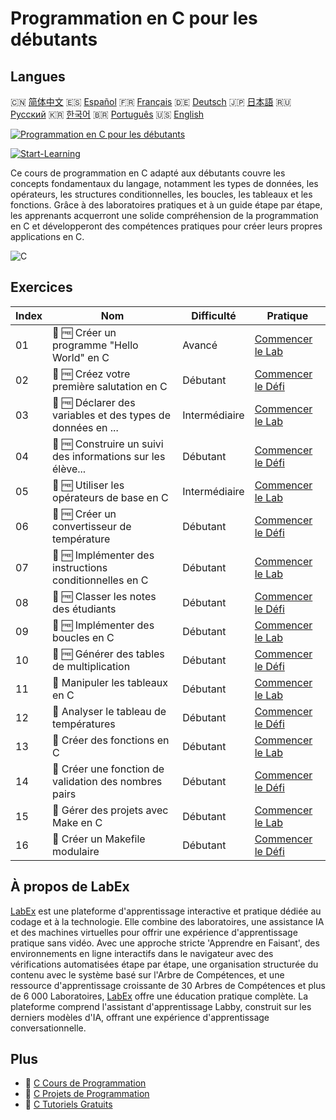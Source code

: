 # Programmation en C pour les débutants

## Langues

🇨🇳 [简体中文](README_zh.md) 🇪🇸 [Español](README_es.md) 🇫🇷 [Français](README_fr.md) 🇩🇪 [Deutsch](README_de.md) 🇯🇵 [日本語](README_ja.md) 🇷🇺 [Русский](README_ru.md) 🇰🇷 [한국어](README_ko.md) 🇧🇷 [Português](README_pt.md) 🇺🇸 [English](README.md) 

[![Programmation en C pour les débutants](https://cover-creator.labex.io/c-programming-for-beginners.png?lang=fr)](https://labex.io/fr/courses/c-programming-for-beginners)

[![Start-Learning](https://img.shields.io/badge/Start-Learning-whitesmoke?style=for-the-badge)](https://labex.io/fr/courses/c-programming-for-beginners)

Ce cours de programmation en C adapté aux débutants couvre les concepts fondamentaux du langage, notamment les types de données, les opérateurs, les structures conditionnelles, les boucles, les tableaux et les fonctions. Grâce à des laboratoires pratiques et à un guide étape par étape, les apprenants acquerront une solide compréhension de la programmation en C et développeront des compétences pratiques pour créer leurs propres applications en C.

![C](https://img.shields.io/badge/C-whitesmoke?style=for-the-badge&logo=c)


## Exercices

|   Index | Nom                                                         | Difficulté    | Pratique                                                                                                                                                   |
|---------|-------------------------------------------------------------|---------------|------------------------------------------------------------------------------------------------------------------------------------------------------------|
|      01 | 🧩 🆓 Créer un programme "Hello World" en C                 | Avancé        | <a target='_blank' href='https://labex.io/fr/labs/c-create-hello-world-in-c-438286?course=c-programming-for-beginners'>Commencer le Lab</a>                |
|      02 | 🎯 🆓 Créez votre première salutation en C                  | Débutant      | <a target='_blank' href='https://labex.io/fr/labs/c-craft-your-first-c-greeting-438337?course=c-programming-for-beginners'>Commencer le Défi</a>           |
|      03 | 🧩 🆓 Déclarer des variables et des types de données en ... | Intermédiaire | <a target='_blank' href='https://labex.io/fr/labs/c-declare-variables-and-data-types-in-c-438287?course=c-programming-for-beginners'>Commencer le Lab</a>  |
|      04 | 🎯 🆓 Construire un suivi des informations sur les élève... | Débutant      | <a target='_blank' href='https://labex.io/fr/labs/c-build-student-information-tracker-438353?course=c-programming-for-beginners'>Commencer le Défi</a>     |
|      05 | 🧩 🆓 Utiliser les opérateurs de base en C                  | Intermédiaire | <a target='_blank' href='https://labex.io/fr/labs/c-use-basic-operators-in-c-438288?course=c-programming-for-beginners'>Commencer le Lab</a>               |
|      06 | 🎯 🆓 Créer un convertisseur de température                 | Débutant      | <a target='_blank' href='https://labex.io/fr/labs/c-create-a-temperature-converter-438383?course=c-programming-for-beginners'>Commencer le Défi</a>        |
|      07 | 🧩 🆓 Implémenter des instructions conditionnelles en C     | Débutant      | <a target='_blank' href='https://labex.io/fr/labs/c-implement-conditionals-in-c-438331?course=c-programming-for-beginners'>Commencer le Lab</a>            |
|      08 | 🎯 🆓 Classer les notes des étudiants                       | Débutant      | <a target='_blank' href='https://labex.io/fr/labs/c-classify-student-grades-438387?course=c-programming-for-beginners'>Commencer le Défi</a>               |
|      09 | 🧩 🆓 Implémenter des boucles en C                          | Débutant      | <a target='_blank' href='https://labex.io/fr/labs/c-implement-loops-in-c-438332?course=c-programming-for-beginners'>Commencer le Lab</a>                   |
|      10 | 🎯 🆓 Générer des tables de multiplication                  | Débutant      | <a target='_blank' href='https://labex.io/fr/labs/c-generate-multiplication-tables-438391?course=c-programming-for-beginners'>Commencer le Défi</a>        |
|      11 | 🧩  Manipuler les tableaux en C                             | Débutant      | <a target='_blank' href='https://labex.io/fr/labs/c-handle-arrays-in-c-438330?course=c-programming-for-beginners'>Commencer le Lab</a>                     |
|      12 | 🎯  Analyser le tableau de températures                     | Débutant      | <a target='_blank' href='https://labex.io/fr/labs/c-analyze-temperature-array-438390?course=c-programming-for-beginners'>Commencer le Défi</a>             |
|      13 | 🧩  Créer des fonctions en C                                | Débutant      | <a target='_blank' href='https://labex.io/fr/labs/c-build-functions-in-c-438329?course=c-programming-for-beginners'>Commencer le Lab</a>                   |
|      14 | 🎯  Créer une fonction de validation des nombres pairs      | Débutant      | <a target='_blank' href='https://labex.io/fr/labs/c-create-even-number-validator-function-438393?course=c-programming-for-beginners'>Commencer le Défi</a> |
|      15 | 🧩  Gérer des projets avec Make en C                        | Débutant      | <a target='_blank' href='https://labex.io/fr/labs/c-manage-projects-with-make-in-c-438333?course=c-programming-for-beginners'>Commencer le Lab</a>         |
|      16 | 🎯  Créer un Makefile modulaire                             | Débutant      | <a target='_blank' href='https://labex.io/fr/labs/c-create-a-modular-makefile-438425?course=c-programming-for-beginners'>Commencer le Défi</a>             |

## À propos de LabEx

[LabEx](https://labex.io) est une plateforme d'apprentissage interactive et pratique dédiée au codage et à la technologie. Elle combine des laboratoires, une assistance IA et des machines virtuelles pour offrir une expérience d'apprentissage pratique sans vidéo. Avec une approche stricte 'Apprendre en Faisant', des environnements en ligne interactifs dans le navigateur avec des vérifications automatisées étape par étape, une organisation structurée du contenu avec le système basé sur l'Arbre de Compétences, et une ressource d'apprentissage croissante de 30 Arbres de Compétences et plus de 6 000 Laboratoires, [LabEx](https://labex.io) offre une éducation pratique complète. La plateforme comprend l'assistant d'apprentissage Labby, construit sur les derniers modèles d'IA, offrant une expérience d'apprentissage conversationnelle.

## Plus

- 🔗 [C Cours de Programmation](https://github.com/labex-labs/awesome-programming-courses)
- 🔗 [C Projets de Programmation](https://github.com/labex-labs/awesome-programming-projects)
- 🔗 [C Tutoriels Gratuits](https://github.com/labex-labs/c-free-tutorials)


